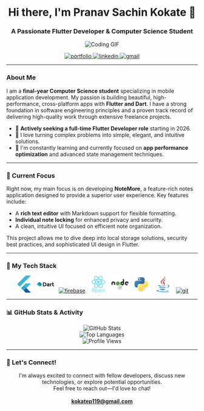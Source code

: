 <!--
Hello Pranav! This is the latest version with a transparent background GIF for the cleanest look.
**Action Items:**
1. Update 'YOUR_GITHUB_USERNAME_HERE' in the stats links at the bottom.
2. Replace the placeholder links for your Portfolio and LinkedIn.
-->

<h1 align="center">Hi there, I'm Pranav Sachin Kokate 👋</h1>
<h3 align="center">A Passionate Flutter Developer & Computer Science Student</h3>

<p align="center">
  <img src="https://media.giphy.com/media/L1R1tvI9svkIWwpVYr/giphy.gif" alt="Coding GIF" width="600"/>
</p>

<div align="center">

  <a href="[LINK_TO_YOUR_PORTFOLIO_WEBSITE]" target="_blank">
    <img src="https://img.shields.io/badge/Portfolio-000000?style=for-the-badge&logo=About.me&logoColor=white" alt="portfolio"/>
  </a>
  <a href="[LINK_TO_YOUR_LINKEDIN_PROFILE]" target="_blank">
    <img src="https://img.shields.io/badge/LinkedIn-0A66C2?style=for-the-badge&logo=linkedin&logoColor=white" alt="linkedin"/>
  </a>
  <a href="mailto:kokatep119@gmail.com">
    <img src="https://img.shields.io/badge/Gmail-D14836?style=for-the-badge&logo=gmail&logoColor=white" alt="gmail"/>
  </a>

</div>

---

### About Me

I am a **final-year Computer Science student** specializing in mobile application development. My passion is building beautiful, high-performance, cross-platform apps with **Flutter and Dart**. I have a strong foundation in software engineering principles and a proven track record of delivering high-quality work through extensive freelance projects.

- 💼 **Actively seeking a full-time Flutter Developer role** starting in 2026.
- 🚀 I love turning complex problems into simple, elegant, and intuitive solutions.
- 🌱 I'm constantly learning and currently focused on **app performance optimization** and advanced state management techniques.

---

### 🎯 Current Focus

Right now, my main focus is on developing **NoteMore**, a feature-rich notes application designed to provide a superior user experience. Key features include:
- A **rich text editor** with Markdown support for flexible formatting.
- **Individual note locking** for enhanced privacy and security.
- A clean, intuitive UI focused on efficient note organization.

This project allows me to dive deep into local storage solutions, security best practices, and sophisticated UI design in Flutter.

---

### 🚀 My Tech Stack

<p align="center">
  <a href="https://flutter.dev" target="_blank" rel="noreferrer"><img src="https://raw.githubusercontent.com/devicons/devicon/master/icons/flutter/flutter-original.svg" alt="flutter" width="45" height="45"/></a>
  &nbsp;
  <a href="https://dart.dev" target="_blank" rel="noreferrer"><img src="https://raw.githubusercontent.com/devicons/devicon/master/icons/dart/dart-original-wordmark.svg" alt="dart" width="45" height="45"/></a>
  &nbsp;
  <a href="https://firebase.google.com/" target="_blank" rel="noreferrer"><img src="https://www.vectorlogo.zone/logos/firebase/firebase-icon.svg" alt="firebase" width="45" height="45"/></a>
  &nbsp;
  <a href="https://reactjs.org/" target="_blank" rel="noreferrer"><img src="https://raw.githubusercontent.com/devicons/devicon/master/icons/react/react-original-wordmark.svg" alt="react" width="45" height="45"/></a>
  &nbsp;
  <a href="https://nodejs.org" target="_blank" rel="noreferrer"><img src="https://raw.githubusercontent.com/devicons/devicon/master/icons/nodejs/nodejs-original-wordmark.svg" alt="nodejs" width="45" height="45"/></a>
  &nbsp;
  <a href="https://www.python.org" target="_blank" rel="noreferrer"><img src="https://raw.githubusercontent.com/devicons/devicon/master/icons/python/python-original.svg" alt="python" width="45" height="45"/></a>
  &nbsp;
  <a href="https://www.java.com" target="_blank" rel="noreferrer"><img src="https://raw.githubusercontent.com/devicons/devicon/master/icons/java/java-original.svg" alt="java" width="45" height="45"/></a>
  &nbsp;
  <a href="https://git-scm.com/" target="_blank" rel="noreferrer"><img src="https://www.vectorlogo.zone/logos/git-scm/git-scm-icon.svg" alt="git" width="45" height="45"/></a>
</p>

---

### 📊 GitHub Stats & Activity

<p align="center">
  <img src="https://github-readme-stats.vercel.app/api?username=YOUR_GITHUB_USERNAME_HERE&show_icons=true&locale=en&theme=tokyonight&hide_border=true&count_private=true" alt="GitHub Stats" />
  <br/>
  <img src="https://github-readme-stats.vercel.app/api/top-langs?username=YOUR_GITHUB_USERNAME_HERE&layout=compact&locale=en&theme=tokyonight&hide_border=true&count_private=true" alt="Top Languages" />
  <br/>
  <img src="https://komarev.com/ghpvc/?username=YOUR_GITHUB_USERNAME_HERE&label=Profile%20views&color=0e75b6&style=flat" alt="Profile Views" />
</p>

---

### 🤝 Let's Connect!

<p align="center">
  I'm always excited to connect with fellow developers, discuss new technologies, or explore potential opportunities. <br/>Feel free to reach out—I'd love to chat!
  <br/><br/>
  <a href="mailto:kokatep119@gmail.com"><strong>kokatep119@gmail.com</strong></a>
</p>
